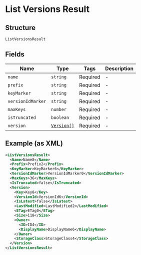 
# List Versions Result

## Structure

`ListVersionsResult`

## Fields

| Name | Type | Tags | Description |
|  --- | --- | --- | --- |
| `name` | `string` | Required | - |
| `prefix` | `string` | Required | - |
| `keyMarker` | `string` | Required | - |
| `versionIdMarker` | `string` | Required | - |
| `maxKeys` | `number` | Required | - |
| `isTruncated` | `boolean` | Required | - |
| `version` | [`Version[]`](../../doc/models/version.md) | Required | - |

## Example (as XML)

```xml
<ListVersionsResult>
  <Name>Name8</Name>
  <Prefix>Prefix2</Prefix>
  <KeyMarker>KeyMarker6</KeyMarker>
  <VersionIdMarker>VersionIdMarker0</VersionIdMarker>
  <MaxKeys>36</MaxKeys>
  <IsTruncated>false</IsTruncated>
  <Version>
    <Key>Key8</Key>
    <VersionId>VersionId6</VersionId>
    <IsLatest>false</IsLatest>
    <LastModified>LastModified2</LastModified>
    <ETag>ETag0</ETag>
    <Size>118</Size>
    <Owner>
      <ID>ID4</ID>
      <DisplayName>DisplayName6</DisplayName>
    </Owner>
    <StorageClass>StorageClass4</StorageClass>
  </Version>
</ListVersionsResult>
```

